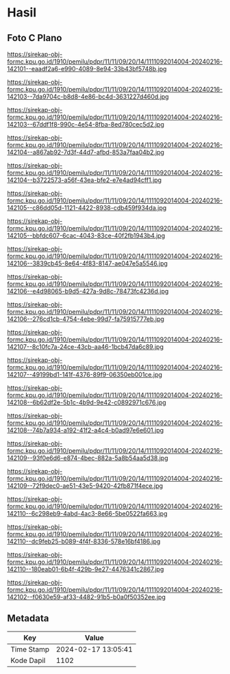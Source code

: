 # Hasil

## Foto C Plano

https://sirekap-obj-formc.kpu.go.id/1910/pemilu/pdpr/11/11/09/20/14/1111092014004-20240216-142101--eaadf2a6-e990-4089-8e94-33b43bf5748b.jpg

https://sirekap-obj-formc.kpu.go.id/1910/pemilu/pdpr/11/11/09/20/14/1111092014004-20240216-142103--7da9704c-b8d8-4e86-bc4d-3631227d460d.jpg

https://sirekap-obj-formc.kpu.go.id/1910/pemilu/pdpr/11/11/09/20/14/1111092014004-20240216-142103--67ddf1f8-990c-4e54-8fba-8ed780cec5d2.jpg

https://sirekap-obj-formc.kpu.go.id/1910/pemilu/pdpr/11/11/09/20/14/1111092014004-20240216-142104--a867ab92-7d3f-44d7-afbd-853a7faa04b2.jpg

https://sirekap-obj-formc.kpu.go.id/1910/pemilu/pdpr/11/11/09/20/14/1111092014004-20240216-142104--b3722573-a56f-43ea-bfe2-e7e4ad94cff1.jpg

https://sirekap-obj-formc.kpu.go.id/1910/pemilu/pdpr/11/11/09/20/14/1111092014004-20240216-142105--c86dd05d-1121-4422-8938-cdb459f934da.jpg

https://sirekap-obj-formc.kpu.go.id/1910/pemilu/pdpr/11/11/09/20/14/1111092014004-20240216-142105--bbfdc607-6cac-4043-83ce-40f2fb1943b4.jpg

https://sirekap-obj-formc.kpu.go.id/1910/pemilu/pdpr/11/11/09/20/14/1111092014004-20240216-142106--3839cb45-8e64-4f83-8147-ae047e5a5546.jpg

https://sirekap-obj-formc.kpu.go.id/1910/pemilu/pdpr/11/11/09/20/14/1111092014004-20240216-142106--e4d98065-b9d5-427a-9d8c-78473fc4236d.jpg

https://sirekap-obj-formc.kpu.go.id/1910/pemilu/pdpr/11/11/09/20/14/1111092014004-20240216-142106--276cd1cb-4754-4ebe-99d7-fa75915777eb.jpg

https://sirekap-obj-formc.kpu.go.id/1910/pemilu/pdpr/11/11/09/20/14/1111092014004-20240216-142107--8c10fc7a-24ce-43cb-aa46-1bcb47da6c89.jpg

https://sirekap-obj-formc.kpu.go.id/1910/pemilu/pdpr/11/11/09/20/14/1111092014004-20240216-142107--49199bd1-141f-4376-89f9-06350eb001ce.jpg

https://sirekap-obj-formc.kpu.go.id/1910/pemilu/pdpr/11/11/09/20/14/1111092014004-20240216-142108--6b62df2e-5b1c-4b9d-9e42-c0892971c676.jpg

https://sirekap-obj-formc.kpu.go.id/1910/pemilu/pdpr/11/11/09/20/14/1111092014004-20240216-142108--74b7a934-a192-41f2-a4c4-b0ad97e6e601.jpg

https://sirekap-obj-formc.kpu.go.id/1910/pemilu/pdpr/11/11/09/20/14/1111092014004-20240216-142109--93f0e6d6-e874-4bec-882a-5a8b54aa5d38.jpg

https://sirekap-obj-formc.kpu.go.id/1910/pemilu/pdpr/11/11/09/20/14/1111092014004-20240216-142109--72f9dec0-ae51-43e5-9420-42fb871f4ece.jpg

https://sirekap-obj-formc.kpu.go.id/1910/pemilu/pdpr/11/11/09/20/14/1111092014004-20240216-142110--6c298eb9-4abd-4ac3-8e66-5be0522fa663.jpg

https://sirekap-obj-formc.kpu.go.id/1910/pemilu/pdpr/11/11/09/20/14/1111092014004-20240216-142110--dc9feb25-b089-4f4f-8336-578e16bf4186.jpg

https://sirekap-obj-formc.kpu.go.id/1910/pemilu/pdpr/11/11/09/20/14/1111092014004-20240216-142110--180eab01-6b4f-429b-9e27-4476341c2867.jpg

https://sirekap-obj-formc.kpu.go.id/1910/pemilu/pdpr/11/11/09/20/14/1111092014004-20240216-142102--f0630e59-af33-4482-91b5-b0a0f50352ee.jpg


## Metadata

| Key        | Value               |
| ---------- | ------------------- |
| Time Stamp | 2024-02-17 13:05:41 |
| Kode Dapil | 1102                |



